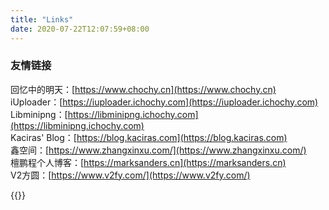 ```yaml
---
title: "Links"
date: 2020-07-22T12:07:59+08:00
---
```

### 友情链接  
回忆中的明天：[https://www.chochy.cn](https://www.chochy.cn)  
iUploader：[https://iuploader.ichochy.com](https://iuploader.ichochy.com)  
Libminipng：[https://libminipng.ichochy.com](https://libminipng.ichochy.com)  
Kaciras' Blog：[https://blog.kaciras.com](https://blog.kaciras.com)  
鑫空间：[https://www.zhangxinxu.com/](https://www.zhangxinxu.com/)  
檀鹏程个人博客：[https://marksanders.cn](https://marksanders.cn)  
V2方圆：[https://www.v2fy.com/](https://www.v2fy.com/)  

{{<links>}}